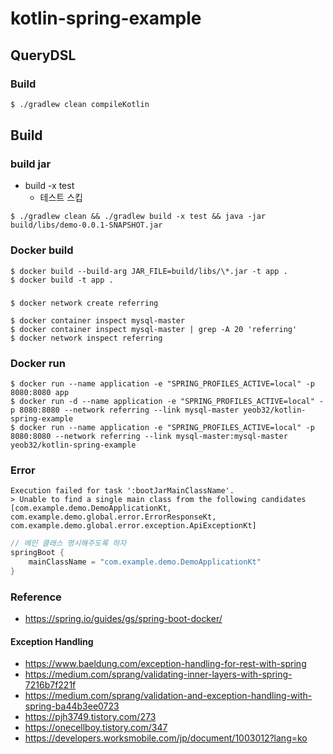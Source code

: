 # kotlin-spring-example

## QueryDSL
### Build

```bash
$ ./gradlew clean compileKotlin
```

## Build

### build jar
- build -x test
    - 테스트 스킵
```shell
$ ./gradlew clean && ./gradlew build -x test && java -jar build/libs/demo-0.0.1-SNAPSHOT.jar
```

### Docker build
```shell
$ docker build --build-arg JAR_FILE=build/libs/\*.jar -t app .
$ docker build -t app .
```
###
```shell
$ docker network create referring

$ docker container inspect mysql-master
$ docker container inspect mysql-master | grep -A 20 'referring'
$ docker network inspect referring
```


### Docker run
```shell
$ docker run --name application -e "SPRING_PROFILES_ACTIVE=local" -p 8080:8080 app
$ docker run -d --name application -e "SPRING_PROFILES_ACTIVE=local" -p 8080:8080 --network referring --link mysql-master yeob32/kotlin-spring-example
$ docker run --name application -e "SPRING_PROFILES_ACTIVE=local" -p 8080:8080 --network referring --link mysql-master:mysql-master yeob32/kotlin-spring-example
```

### Error
```
Execution failed for task ':bootJarMainClassName'.
> Unable to find a single main class from the following candidates [com.example.demo.DemoApplicationKt, com.example.demo.global.error.ErrorResponseKt, com.example.demo.global.error.exception.ApiExceptionKt]
```

```groovy
// 메인 클래스 명시해주도록 하자
springBoot {
    mainClassName = "com.example.demo.DemoApplicationKt"
}
```


### Reference
- https://spring.io/guides/gs/spring-boot-docker/

#### Exception Handling
- https://www.baeldung.com/exception-handling-for-rest-with-spring
- https://medium.com/sprang/validating-inner-layers-with-spring-7216b7f221f
- https://medium.com/sprang/validation-and-exception-handling-with-spring-ba44b3ee0723
- https://pjh3749.tistory.com/273
- https://onecellboy.tistory.com/347
- https://developers.worksmobile.com/jp/document/1003012?lang=ko